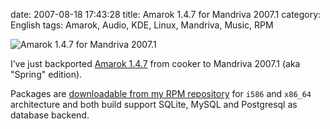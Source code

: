 date: 2007-08-18 17:43:28
title: Amarok 1.4.7 for Mandriva 2007.1
category: English
tags: Amarok, Audio, KDE, Linux, Mandriva, Music, RPM

![Amarok 1.4.7 for Mandriva 2007.1](/static/uploads/2007/08/amarok-147-logo.png)

I’ve just backported [Amarok 1.4.7](http://amarok.kde.org/en/node/243) from cooker to Mandriva 2007.1 (aka "Spring" edition).

Packages are [downloadable from my RPM repository](http://kevin.deldycke.com/mandriva-rpm-repository/) for `i586` and `x86_64` architecture and both build support SQLite, MySQL and Postgresql as database backend.
